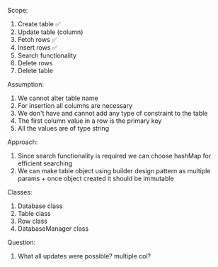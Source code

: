 Scope:

1. Create table ✅
2. Update table (column)
3. Fetch rows ✅
4. Insert rows ✅
5. Search functionality
6. Delete rows 
7. Delete table

Assumption:

1. We cannot alter table name
2. For insertion all columns are necessary
3. We don't have and cannot add any type of constraint to the table
4. The first column value in a row is the primary key
5. All the values are of type string

Approach:

1. Since search functionality is required we can choose hashMap for efficient searching
2. We can make table object using builder design pattern as multiple params + once object created it should be immutable

Classes:

1. Database class
2. Table class
3. Row class
4. DatabaseManager class

Question:
1. What all updates were possible? multiple col?